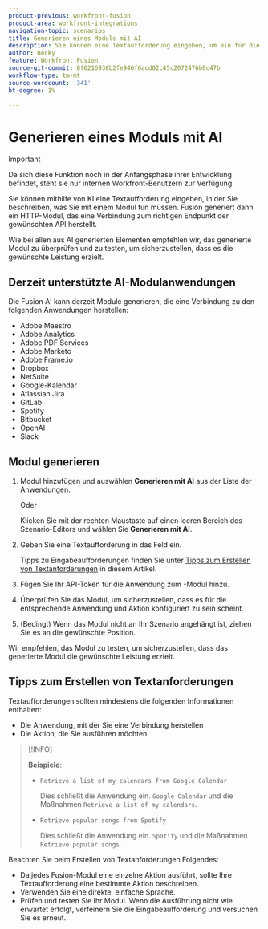 ```yaml
---
product-previous: workfront-fusion
product-area: workfront-integrations
navigation-topic: scenarios
title: Generieren eines Moduls mit AI
description: Sie können eine Textaufforderung eingeben, um ein für die Eingabeaufforderung konfiguriertes HTTP-Modul zu erstellen.
author: Becky
feature: Workfront Fusion
source-git-commit: 8f6216938b2fe946f6acd02c45c2072476b0c47b
workflow-type: tm+mt
source-wordcount: '341'
ht-degree: 1%

---
```


# Generieren eines Moduls mit AI

<!--DO NOT DELETE - linked through CSH-->

>[!IMPORTANT]
>
>Da sich diese Funktion noch in der Anfangsphase ihrer Entwicklung befindet, steht sie nur internen Workfront-Benutzern zur Verfügung.

Sie können mithilfe von KI eine Textaufforderung eingeben, in der Sie beschreiben, was Sie mit einem Modul tun müssen. Fusion generiert dann ein HTTP-Modul, das eine Verbindung zum richtigen Endpunkt der gewünschten API herstellt.

Wie bei allen aus AI generierten Elementen empfehlen wir, das generierte Modul zu überprüfen und zu testen, um sicherzustellen, dass es die gewünschte Leistung erzielt.

## Derzeit unterstützte AI-Modulanwendungen

Die Fusion AI kann derzeit Module generieren, die eine Verbindung zu den folgenden Anwendungen herstellen:

* Adobe Maestro
* Adobe Analytics
* Adobe PDF Services
* Adobe Marketo
* Adobe Frame.io
* Dropbox
* NetSuite
* Google-Kalendar
* Atlassian Jira
* GitLab
* Spotify
* Bitbucket
* OpenAI
* Slack

## Modul generieren

1. Modul hinzufügen und auswählen **Generieren mit AI** aus der Liste der Anwendungen.

   Oder

   Klicken Sie mit der rechten Maustaste auf einen leeren Bereich des Szenario-Editors und wählen Sie **Generieren mit AI**.
1. Geben Sie eine Textaufforderung in das Feld ein.

   Tipps zu Eingabeaufforderungen finden Sie unter [Tipps zum Erstellen von Textanforderungen](#tips-for-creating-text-prompts) in diesem Artikel.
1. Fügen Sie Ihr API-Token für die Anwendung zum -Modul hinzu.
1. Überprüfen Sie das Modul, um sicherzustellen, dass es für die entsprechende Anwendung und Aktion konfiguriert zu sein scheint.
1. (Bedingt) Wenn das Modul nicht an Ihr Szenario angehängt ist, ziehen Sie es an die gewünschte Position.

Wir empfehlen, das Modul zu testen, um sicherzustellen, dass das generierte Modul die gewünschte Leistung erzielt.

## Tipps zum Erstellen von Textanforderungen

Textaufforderungen sollten mindestens die folgenden Informationen enthalten:

* Die Anwendung, mit der Sie eine Verbindung herstellen
* Die Aktion, die Sie ausführen möchten

>[!INFO]
>
>**Beispiele**:
>
>* `Retrieve a list of my calendars from Google Calendar`
>
>   Dies schließt die Anwendung ein. `Google Calendar` und die Maßnahmen `Retrieve a list of my calendars`.
>
>* `Retrieve popular songs from Spotify`
>
>   Dies schließt die Anwendung ein. `Spotify` und die Maßnahmen `Retrieve popular songs`.

Beachten Sie beim Erstellen von Textanforderungen Folgendes:

* Da jedes Fusion-Modul eine einzelne Aktion ausführt, sollte Ihre Textaufforderung eine bestimmte Aktion beschreiben.
* Verwenden Sie eine direkte, einfache Sprache.
* Prüfen und testen Sie Ihr Modul. Wenn die Ausführung nicht wie erwartet erfolgt, verfeinern Sie die Eingabeaufforderung und versuchen Sie es erneut.




